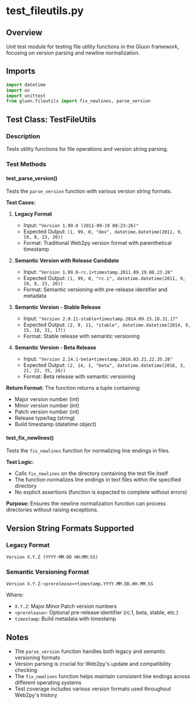 # test_fileutils.py

## Overview
Unit test module for testing file utility functions in the Gluon framework, focusing on version parsing and newline normalization.

## Imports
```python
import datetime
import os
import unittest
from gluon.fileutils import fix_newlines, parse_version
```

## Test Class: TestFileUtils

### Description
Tests utility functions for file operations and version string parsing.

### Test Methods

#### test_parse_version()
Tests the `parse_version` function with various version string formats.

**Test Cases:**

1. **Legacy Format**
   - Input: `"Version 1.99.0 (2011-09-19 08:23:26)"`
   - Expected Output: `(1, 99, 0, "dev", datetime.datetime(2011, 9, 19, 8, 23, 26))`
   - Format: Traditional Web2py version format with parenthetical timestamp

2. **Semantic Version with Release Candidate**
   - Input: `"Version 1.99.0-rc.1+timestamp.2011.09.19.08.23.26"`
   - Expected Output: `(1, 99, 0, "rc.1", datetime.datetime(2011, 9, 19, 8, 23, 26))`
   - Format: Semantic versioning with pre-release identifier and metadata

3. **Semantic Version - Stable Release**
   - Input: `"Version 2.9.11-stable+timestamp.2014.09.15.18.31.17"`
   - Expected Output: `(2, 9, 11, "stable", datetime.datetime(2014, 9, 15, 18, 31, 17))`
   - Format: Stable release with semantic versioning

4. **Semantic Version - Beta Release**
   - Input: `"Version 2.14.1-beta+timestamp.2016.03.21.22.35.26"`
   - Expected Output: `(2, 14, 1, "beta", datetime.datetime(2016, 3, 21, 22, 35, 26))`
   - Format: Beta release with semantic versioning

**Return Format:**
The function returns a tuple containing:
- Major version number (int)
- Minor version number (int)
- Patch version number (int)
- Release type/tag (string)
- Build timestamp (datetime object)

#### test_fix_newlines()
Tests the `fix_newlines` function for normalizing line endings in files.

**Test Logic:**
- Calls `fix_newlines` on the directory containing the test file itself
- The function normalizes line endings in text files within the specified directory
- No explicit assertions (function is expected to complete without errors)

**Purpose:** 
Ensures the newline normalization function can process directories without raising exceptions.

## Version String Formats Supported

### Legacy Format
```
Version X.Y.Z (YYYY-MM-DD HH:MM:SS)
```

### Semantic Versioning Format
```
Version X.Y.Z-<prerelease>+timestamp.YYYY.MM.DD.HH.MM.SS
```

Where:
- `X.Y.Z`: Major.Minor.Patch version numbers
- `<prerelease>`: Optional pre-release identifier (rc.1, beta, stable, etc.)
- `timestamp`: Build metadata with timestamp

## Notes
- The `parse_version` function handles both legacy and semantic versioning formats
- Version parsing is crucial for Web2py's update and compatibility checking
- The `fix_newlines` function helps maintain consistent line endings across different operating systems
- Test coverage includes various version formats used throughout Web2py's history